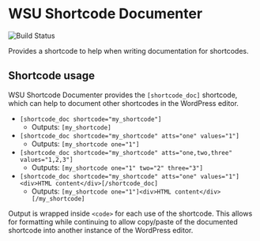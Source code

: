 # WSU Shortcode Documenter

![Build Status](https://travis-ci.org/washingtonstateuniversity/WSUWP-Plugin-Shortcode-Documenter.svg?branch=master)

Provides a shortcode to help when writing documentation for shortcodes.

## Shortcode usage

WSU Shortcode Documenter provides the `[shortcode_doc]` shortcode, which can help to document other shortcodes in the WordPress editor.

* `[shortcode_doc shortcode="my_shortcode"]`
	* Outputs: `[my_shortcode]`
* `[shortcode_doc shortcode="my_shortcode" atts="one" values="1"]`
	* Outputs: `[my_shortcode one="1"]`
* `[shortcode_doc shortcode="my_shortcode" atts="one,two,three" values="1,2,3"]`
	* Outputs: `[my_shortcode one="1" two="2" three="3"]`
* `[shortcode_doc shortcode="my_shortcode" atts="one" values="1"]<div>HTML content</div>[/shortcode_doc]`
	* Outputs: `[my_shortcode one="1"]<div>HTML content</div>[/my_shortcode]`

Output is wrapped inside `<code>` for each use of the shortcode. This allows for formatting while continuing to allow copy/paste of the documented shortcode into another instance of the WordPress editor.